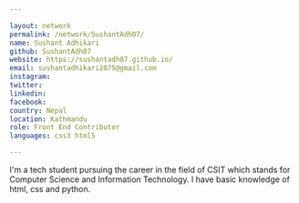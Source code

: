 ```yaml
---

layout: network
permalink: /network/SushantAdh07/
name: Sushant Adhikari
github: SushantAdh07
website: https://sushantadh07.github.io/
email: sushantadhikari2075@gmail.com
instagram:
twitter:
linkedin:
facebook:
country: Nepal
location: Kathmandu
role: Front End Contributor
languages: css3 html5

---
```


I'm a tech student pursuing the career in the field of CSIT which stands for Computer Science and Information Technology. I have basic knowledge of html, css and python.
